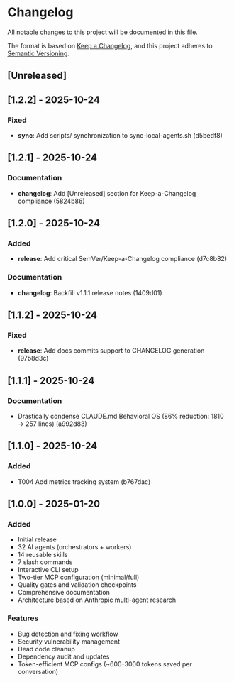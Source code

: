 # Changelog

All notable changes to this project will be documented in this file.

The format is based on [Keep a Changelog](https://keepachangelog.com/en/1.0.0/),
and this project adheres to [Semantic Versioning](https://semver.org/spec/v2.0.0.html).

## [Unreleased]

## [1.2.2] - 2025-10-24

### Fixed
- **sync**: Add scripts/ synchronization to sync-local-agents.sh (d5bedf8)

## [1.2.1] - 2025-10-24

### Documentation
- **changelog**: Add [Unreleased] section for Keep-a-Changelog compliance (5824b86)

## [1.2.0] - 2025-10-24

### Added
- **release**: Add critical SemVer/Keep-a-Changelog compliance (d7c8b82)

### Documentation
- **changelog**: Backfill v1.1.1 release notes (1409d01)

## [1.1.2] - 2025-10-24

### Fixed
- **release**: Add docs commits support to CHANGELOG generation (97b8d3c)

## [1.1.1] - 2025-10-24

### Documentation
- Drastically condense CLAUDE.md Behavioral OS (86% reduction: 1810 → 257 lines) (a992d83)

## [1.1.0] - 2025-10-24

### Added
- T004 Add metrics tracking system (b767dac)

## [1.0.0] - 2025-01-20

### Added
- Initial release
- 32 AI agents (orchestrators + workers)
- 14 reusable skills
- 7 slash commands
- Interactive CLI setup
- Two-tier MCP configuration (minimal/full)
- Quality gates and validation checkpoints
- Comprehensive documentation
- Architecture based on Anthropic multi-agent research

### Features
- Bug detection and fixing workflow
- Security vulnerability management
- Dead code cleanup
- Dependency audit and updates
- Token-efficient MCP configs (~600-3000 tokens saved per conversation)
